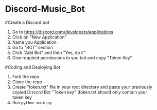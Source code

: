 # Discord-Music_Bot

#Create a Discord bot
1. Go to https://discord.com/developers/applications
2. Click on "New Application"
3. Name you Application
4. Go to "BOT" section
5. Click "Add Bot" and then "Yes, do it"
6. Give required permissions to you bot and copy "Token Key"

#Coding and Deploying Bot
1. Fork the repo
2. Clone the repo
3. Create "token.txt" file in your root directory and paste your previously copied Discord Bot "Token key" (token.txt should only contain your token key
3. Run `python main.py`
